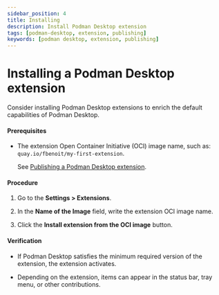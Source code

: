 ```yaml
---
sidebar_position: 4
title: Installing
description: Install Podman Desktop extension
tags: [podman-desktop, extension, publishing]
keywords: [podman desktop, extension, publishing]
---
```


# Installing a Podman Desktop extension

Consider installing Podman Desktop extensions to enrich the default capabilities of Podman Desktop.

#### Prerequisites

- The extension Open Container Initiative (OCI) image name, such as: `quay.io/fbenoit/my-first-extension`.

  See [Publishing a Podman Desktop extension](publish).

#### Procedure

1. Go to the **Settings > Extensions**.

1. In the **Name of the Image** field, write the extension OCI image name.

1. Click the **Install extension from the OCI image** button.

#### Verification

- If Podman Desktop satisfies the minimum required version of the extension, the extension activates.

- Depending on the extension, items can appear in the status bar, tray menu, or other contributions.
